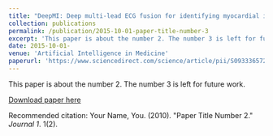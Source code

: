 ```yaml
---
title: "DeepMI: Deep multi-lead ECG fusion for identifying myocardial infarction and its occurrence-time"
collection: publications
permalink: /publication/2015-10-01-paper-title-number-3
excerpt: 'This paper is about the number 2. The number 3 is left for future work.'
date: 2015-10-01-
venue: 'Artificial Intelligence in Medicine'
paperurl: 'https://www.sciencedirect.com/science/article/pii/S0933365721001858'
---
```

This paper is about the number 2. The number 3 is left for future work.

[Download paper here](http://academicpages.github.io/files/paper2.pdf)

Recommended citation: Your Name, You. (2010). "Paper Title Number 2." <i>Journal 1</i>. 1(2).
